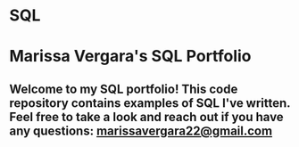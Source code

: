 # SQL
# Marissa Vergara's SQL Portfolio

## Welcome to my SQL portfolio! This code repository contains examples of SQL I've written. Feel free to take a look and reach out if you have any questions: marissavergara22@gmail.com
